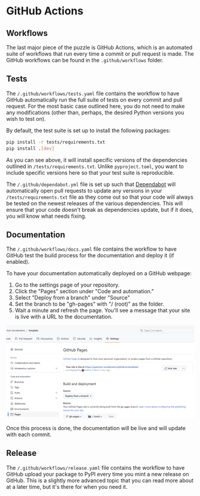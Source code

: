 # GitHub Actions

## Workflows

The last major piece of the puzzle is GitHub Actions, which is an automated suite of workflows that run every time a commit or pull request is made. The GitHub workflows can be found in the `.github/workflows` folder.

## Tests

The `/.github/workflows/tests.yaml` file contains the workflow to have GitHub automatically run the full suite of tests on every commit and pull request. For the most basic case outlined here, you do not need to make any modifications (other than, perhaps, the desired Python versions you wish to test on).

By default, the test suite is set up to install the following packages:

```bash
pip install -r tests/requirements.txt
pip install .[dev]
```

As you can see above, it will install specific versions of the dependencies outlined in `/tests/requirements.txt`. Unlike `pyproject.toml`, you want to include specific versions here so that your test suite is reproducible.

The `/.github/dependabot.yml` file is set up such that [Dependabot](https://docs.github.com/en/code-security/getting-started/dependabot-quickstart-guide) will automatically open pull requests to update any versions in your `/tests/requirements.txt` file as they come out so that your code will always be tested on the newest releases of the various dependencies. This will ensure that your code doesn't break as dependencies update, but if it does, you will know what needs fixing.

## Documentation

The `/.github/workflows/docs.yaml` file contains the workflow to have GitHub test the build process for the documentation and deploy it (if enabled).

To have your documentation automatically deployed on a GitHub webpage:

1. Go to the settings page of your repository.
2. Click the "Pages" section under "Code and automation."
3. Select "Deploy from a branch" under "Source"
4. Set the branch to be "gh-pages" with "/ (root)" as the folder.
5. Wait a minute and refresh the page. You'll see a message that your site is live with a URL to the documentation.

![](../media/deploy_docs.png)

Once this process is done, the documentation will be live and will update with each commit.

## Release

The `/.github/workflows/release.yaml` file contains the workflow to have GitHub upload your package to PyPI every time you mint a new release on GitHub. This is a slightly more advanced topic that you can read more about at a later time, but it's there for when you need it.
